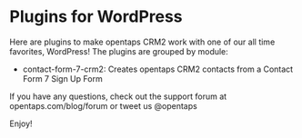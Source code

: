 Plugins for WordPress
=====================

Here are plugins to make opentaps CRM2 work with one of our all time favorites, WordPress!  The plugins are
grouped by module:
 * contact-form-7-crm2: Creates opentaps CRM2 contacts from a Contact Form 7 Sign Up Form

If you have any questions, check out the support forum at opentaps.com/blog/forum or tweet us @opentaps

Enjoy!
